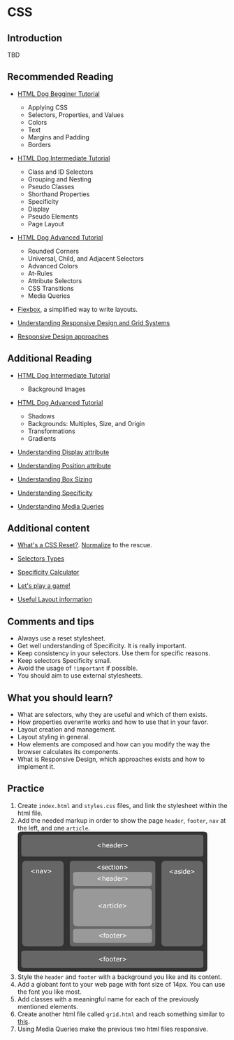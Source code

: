# CSS

## Introduction

TBD

## Recommended Reading

- [HTML Dog Begginer Tutorial](http://htmldog.com/guides/css/beginner/)

  - Applying CSS
  - Selectors, Properties, and Values
  - Colors
  - Text
  - Margins and Padding
  - Borders

- [HTML Dog Intermediate Tutorial](http://htmldog.com/guides/css/intermediate/)

  - Class and ID Selectors
  - Grouping and Nesting
  - Pseudo Classes
  - Shorthand Properties
  - Specificity
  - Display
  - Pseudo Elements
  - Page Layout

- [HTML Dog Advanced Tutorial](http://htmldog.com/guides/css/advanced/)

  - Rounded Corners
  - Universal, Child, and Adjacent Selectors
  - Advanced Colors
  - At-Rules
  - Attribute Selectors
  - CSS Transitions
  - Media Queries

- [Flexbox](https://css-tricks.com/snippets/css/a-guide-to-flexbox/), a simplified way to write layouts.

- [Understanding Responsive Design and Grid Systems](http://adamkaplan.me/grid/)

- [Responsive Design approaches](https://medium.com/@JuliSudi/mobile-first-design-vs-desktop-first-design-vs-element-first-design-5d1015632a61)

## Additional Reading

- [HTML Dog Intermediate Tutorial](http://htmldog.com/guides/css/intermediate/)

  - Background Images

- [HTML Dog Advanced Tutorial](http://htmldog.com/guides/css/advanced/)

  - Shadows
  - Backgrounds: Multiples, Size, and Origin
  - Transformations
  - Gradients

- [Understanding Display attribute](https://www.creativebloq.com/how-to/understanding-the-css-display-property)

- [Understanding Position attribute](http://learnlayout.com/position.html)

- [Understanding Box Sizing](https://zellwk.com/blog/understanding-css-box-sizing/)

- [Understanding Specificity](https://medium.com/@dte/understanding-css-selector-specificity-a02238a02a59)

- [Understanding Media Queries](https://css-tricks.com/css-media-queries/)

## Additional content

- [What's a CSS Reset?](https://cssreset.com/what-is-a-css-reset/). [Normalize](https://github.com/necolas/normalize.css) to the rescue.

- [Selectors Types](https://www.sitepoint.com/css-selectors/)

- [Specificity Calculator](http://specificity.keegan.st/)

- [Let's play a game!](http://flukeout.github.io/)

- [Useful Layout information](https://adamschwartz.co/magic-of-css/chapters/2-layout/)

## Comments and tips

- Always use a reset stylesheet.
- Get well understanding of Specificity. It is really important.
- Keep consistency in your selectors. Use them for specific reasons.
- Keep selectors Specificity small.
- Avoid the usage of `!important` if possible.
- You should aim to use external stylesheets.

## What you should learn?

- What are selectors, why they are useful and which of them exists.
- How properties overwrite works and how to use that in your favor.
- Layout creation and management.
- Layout styling in general.
- How elements are composed and how can you modify the way the browser calculates its components.
- What is Responsive Design, which approaches exists and how to implement it.

## Practice

1.  Create `index.html` and `styles.css` files, and link the stylesheet within the html file.
2.  Add the needed markup in order to show the page `header`, `footer`, `nav` at the left, and one `article`.
![alt text](./mock.png "HTML5 structure")
3.  Style the `header` and `footer` with a background you like and its content.
4.  Add a globant font to your web page with font size of 14px. You can use the font you like most.
5.  Add classes with a meaningful name for each of the previously mentioned elements.
6.  Create another html file called `grid.html` and reach something similar to [this](https://codepen.io/morganfeeney/full/qtkKy).
7.  Using Media Queries make the previous two html files responsive.


